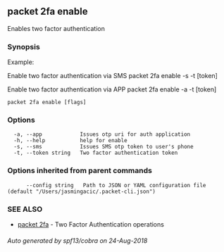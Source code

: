 ## packet 2fa enable

Enables two factor authentication

### Synopsis

Example:

Enable two factor authentication via SMS
packet 2fa enable -s -t [token]

Enable two factor authentication via APP
packet 2fa enable -a -t [token]


```
packet 2fa enable [flags]
```

### Options

```
  -a, --app            Issues otp uri for auth application
  -h, --help           help for enable
  -s, --sms            Issues SMS otp token to user's phone
  -t, --token string   Two factor authentication token
```

### Options inherited from parent commands

```
      --config string   Path to JSON or YAML configuration file (default "/Users/jasmingacic/.packet-cli.json")
```

### SEE ALSO

* [packet 2fa](packet_2fa.md)	 - Two Factor Authentication operations

###### Auto generated by spf13/cobra on 24-Aug-2018
